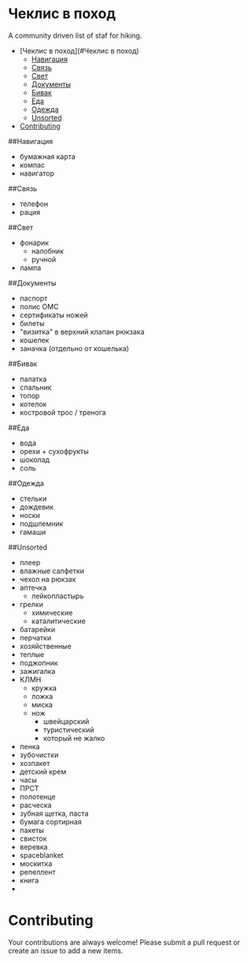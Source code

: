 Чеклис в поход
==============

A community driven list of staf for hiking.

- [Чеклис в поход](#Чеклис в поход)
    - [Навигация](#Навигация)
    - [Связь](#Связь)
    - [Свет](#Свет)
    - [Документы](#Документы)
    - [Бивак](#Бивак)
    - [Еда](#Еда)
    - [Одежда](#Одежда)
    - [Unsorted](#Unsorted)
- [Contributing](#Contributing)

##Навигация
* бумажная карта
* компас
* навигатор

##Связь
* телефон
* рация

##Свет
* фонарик
  * налобник
  * ручной
* лампа

##Документы 
* паспорт
* полис ОМС
* сертификаты ножей
* билеты
* "визитка" в верхний клапан рюкзака
* кошелек
* заначка (отдельно от кошелька)

##Бивак
* палатка
* спальник
* топор
* котелок
* костровой трос / тренога

##Еда
* вода
* орехи + сухофрукты
* шоколад
* соль

##Одежда
* стельки
* дождевик
* носки
* подшлемник
* гамаши
 
##Unsorted

* плеер
* влажные салфетки
* чехол на рюкзак
* аптечка
  * лейкопластырь
* грелки
  * химические
  * каталитические
* батарейки
* перчатки
 * хозяйственные
 * теплые
* поджопник
* зажигалка
* КЛМН
  + кружка
  + ложка
  + миска
  + нож
    - швейцарский
    - туристический
    - который не жалко
* пенка 
* зубочистки
* хозпакет
* детский крем
* часы
* ПРСТ
 * полотенце
 * расческа
 * зубная щетка, паста
 * бумага сортирная
* пакеты
* свисток
* веревка
* spaceblanket
* москитка 
* репеллент
* книга
* 

# Contributing

Your contributions are always welcome! Please submit a pull request or create an issue to add a new items.
